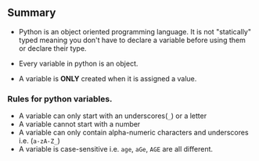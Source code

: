 ## Summary

- Python is an object oriented programming language. It is not "statically" typed meaning you don't have to declare a variable before using them or declare their type.

- Every variable in python is an object.

- A variable is __ONLY__ created when it is assigned a value. 

### Rules for python variables.

- A variable can only start with an underscores(`_`) or a letter
- A variable cannot start with a number
- A variable can only contain alpha-numeric characters and underscores i.e. (`a-zA-Z_`)
- A variable is case-sensitive i.e. `age`, `aGe`, `AGE` are all different.

